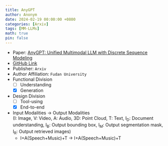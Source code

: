 ```yaml
---
title: AnyGPT
author: Anonym
date: 2024-02-19 00:00:00 +0800
categories: [Arxiv]
tags: [MM-LLMs]
math: true
pin: false
---
```


- Paper: [AnyGPT: Unified Multimodal LLM with Discrete Sequence Modeling](https://arxiv.org/abs/2402.12226)
- [GitHub Link](https://junzhan2000.github.io/AnyGPT.github.io/)
- Publisher: `Arxiv`
- Author Affiliation: `Fudan University`
- Functional Division
  + [ ] Understanding
  + [x] Generation
- Design Division
  + [ ] Tool-using
  + [x] End-to-end
- Input Modalities $\rightarrow$ Output Modalities <br />(I: Image, V: Video, A: Audio, 3D: Point Cloud, T: Text, I<sub>D</sub>: Document understanding, I<sub>B</sub>: Output bounding box, I<sub>M</sub>: Output segmentation mask, I<sub>R</sub>: Output retrieved images)
  + I+A(Speech+Music)+T $\rightarrow$ I+A(Speech+Music)+T
